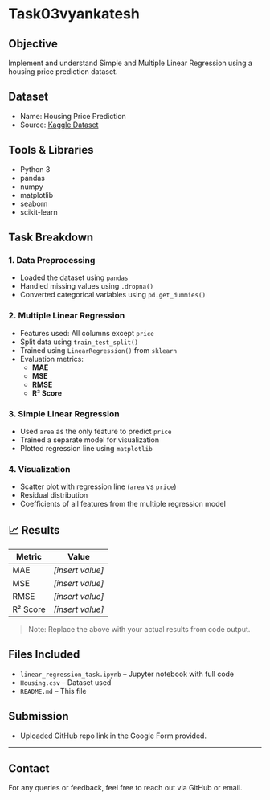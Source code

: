 # Task03vyankatesh
##  Objective
Implement and understand Simple and Multiple Linear Regression using a housing price prediction dataset.

##  Dataset
- Name: Housing Price Prediction
- Source: [Kaggle Dataset](https://www.kaggle.com/datasets/harishkumardatalab/housing-price-prediction)

## Tools & Libraries
- Python 3
- pandas
- numpy
- matplotlib
- seaborn
- scikit-learn

##  Task Breakdown

### 1. Data Preprocessing
- Loaded the dataset using `pandas`
- Handled missing values using `.dropna()`
- Converted categorical variables using `pd.get_dummies()`

### 2. Multiple Linear Regression
- Features used: All columns except `price`
- Split data using `train_test_split()`
- Trained using `LinearRegression()` from `sklearn`
- Evaluation metrics:
  - **MAE**
  - **MSE**
  - **RMSE**
  - **R² Score**

### 3. Simple Linear Regression
- Used `area` as the only feature to predict `price`
- Trained a separate model for visualization
- Plotted regression line using `matplotlib`

### 4. Visualization
- Scatter plot with regression line (`area` vs `price`)
- Residual distribution
- Coefficients of all features from the multiple regression model

## 📈 Results

| Metric        | Value          |
|---------------|----------------|
| MAE           | *[insert value]* |
| MSE           | *[insert value]* |
| RMSE          | *[insert value]* |
| R² Score      | *[insert value]* |

> Note: Replace the above with your actual results from code output.

##  Files Included

- `linear_regression_task.ipynb` – Jupyter notebook with full code
- `Housing.csv` – Dataset used
- `README.md` – This file

##  Submission
- Uploaded GitHub repo link in the Google Form provided.

---

##  Contact
For any queries or feedback, feel free to reach out via GitHub or email.

